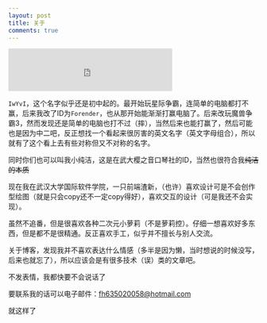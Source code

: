 ```yaml
---
layout: post
title: 关于
comments: true
---
```


<iframe frameborder="no" border="0" marginwidth="0" marginheight="0" width=330 height=86 src="http://music.163.com/outchain/player?type=2&id=35566163&auto=0&height=66"></iframe>

`IwYvI`，这个名字似乎还是初中起的。最开始玩星际争霸，连简单的电脑都打不赢，后来我改了ID为`Forender`，也从那开始能渐渐打赢电脑了。后来改玩魔兽争霸3，然而发现还是简单的电脑也打不过（摔），当然后来也能打赢了，然后可能也是因为中二吧，反正想找一个看起来很厉害的英文名字（英文字母组合），所以就有了这个看上去有些对称但又不对称的名字。

同时你们也可以叫我小纯洁，这是在武大樱之音口琴社的ID，当然也很符合我<del>纯洁的本质</del>

现在我在武汉大学国际软件学院，一只前端渣新，（也许）喜欢设计可是不会创作型绘图（就是只会copy还不一定copy得好），喜欢交互的设计（可是我还不会实现）。
<br>

虽然不追番，但是很喜欢各种二次元小萝莉（不是萝莉控）。仔细一想喜欢好多东西，但是都不是很精通。反正喜欢手工，似乎并不擅长与别人交流。

关于博客，发现我并不喜欢表达什么情感（多半是因为懒，当时想说的时候没写，后来也就忘了），所以应该会是有很多技术（误）类的文章吧。

不发表情，我都快要不会说话了

要联系我的话可以电子邮件：fh635020058@hotmail.com

就这样了